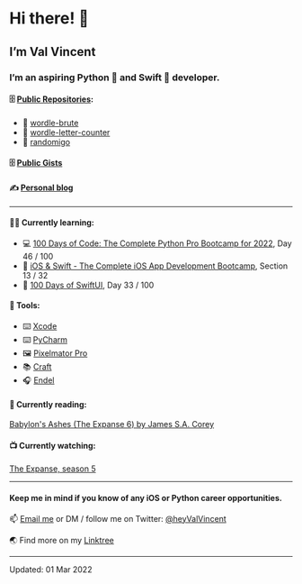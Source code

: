 # Hi there! 👋

## I’m Val Vincent

### I’m an aspiring Python 🐍 and Swift 🦅 developer.

#### 🗄 [Public Repositories](https://github.com/valvincent?tab=repositories):

- 🐍 [wordle-brute](https://github.com/valvincent/wordle-brute)
- 🐍 [wordle-letter-counter](https://github.com/valvincent/wordle-letter-counter)
- 🦅 [randomigo](https://github.com/valvincent/randomigo)

#### 🗄 [Public Gists](https://gist.github.com/valvincent/)

#### ✍️ [Personal blog](https://www.craft.do/s/HB6QVxLpw5uQuL)

----

#### 👨‍💻 Currently learning:

- 💻 [100 Days of Code: The Complete Python Pro Bootcamp for 2022](https://www.udemy.com/course/100-days-of-code/), Day 46 / 100
- 📱 [iOS & Swift - The Complete iOS App Development Bootcamp](https://www.udemy.com/course/ios-13-app-development-bootcamp/), Section 13 / 32
- 🦅 [100 Days of SwiftUI](https://www.hackingwithswift.com/100/swiftui), Day 33 / 100

#### 🧰 Tools:

- ⌨️ [Xcode](https://developer.apple.com/xcode/)
- ⌨️ [PyCharm](https://www.jetbrains.com/pycharm/)
- 🖼 [Pixelmator Pro](https://www.pixelmator.com/pro/)
- 📚 [Craft](https://www.craft.do/)
- 🎧 [Endel](https://endel.io/)

#### 📖 Currently reading:

[Babylon's Ashes (The Expanse 6) by James S.A. Corey](https://www.goodreads.com/book/show/25877663-babylon-s-ashes)

#### 📺 Currently watching:

[The Expanse, season 5](https://www.imdb.com/title/tt3230854/)

----

#### Keep me in mind if you know of any iOS or Python career opportunities.

📫 [Email me](mailto:workwithvalvincent@gmail.com?subject=Hello) or DM / follow me on Twitter: [@heyValVincent](https://twitter.com/heyValVincent)

🌏 Find more on my [Linktree](https://linktr.ee/ValVincent)

----

Updated: 01 Mar 2022
